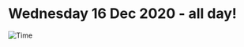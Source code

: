 # Wednesday 16 Dec 2020 - all day!
![Time](https://github.com/rich-ctm/today/workflows/Time/badge.svg)
